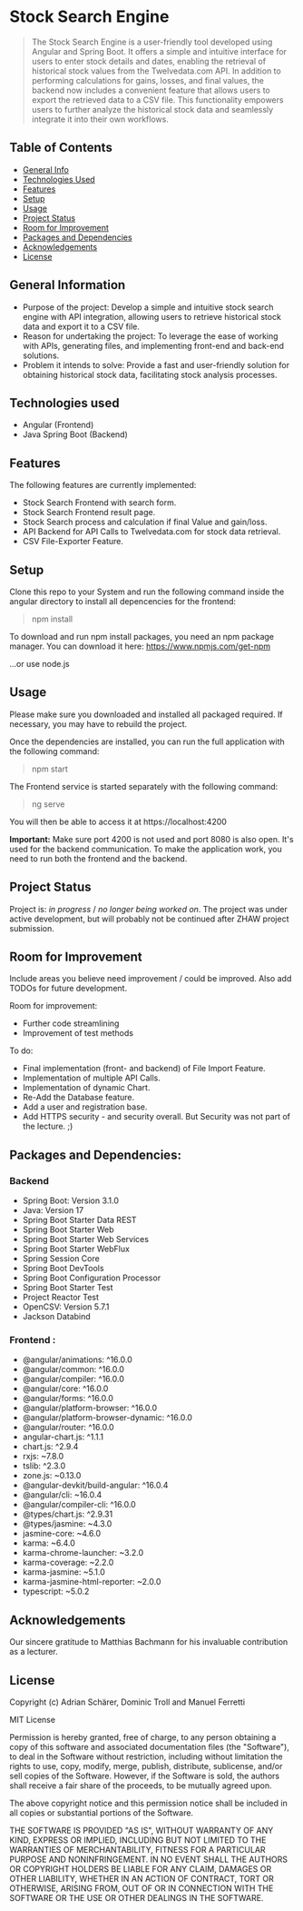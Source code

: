 # Stock Search Engine
> The Stock Search Engine is a user-friendly tool developed using Angular and Spring Boot. It offers a simple and intuitive interface for users to enter stock details and dates, enabling the retrieval of historical stock values from the Twelvedata.com API. In addition to performing calculations for gains, losses, and final values, the backend now includes a convenient feature that allows users to export the retrieved data to a CSV file. This functionality empowers users to further analyze the historical stock data and seamlessly integrate it into their own workflows.

## Table of Contents
* [General Info](#general-information)
* [Technologies Used](#technologies-used)
* [Features](#features)
* [Setup](#setup)
* [Usage](#usage)
* [Project Status](#project-status)
* [Room for Improvement](#room-for-improvement)
* [Packages and Dependencies](#packages-and-dependencies)
* [Acknowledgements](#acknowledgements)
* [License](#license)

## General Information
- Purpose of the project:
Develop a simple and intuitive stock search engine with API integration, allowing users to retrieve historical stock data and export it to a CSV file.
- Reason for undertaking the project:
To leverage the ease of working with APIs, generating files, and implementing front-end and back-end solutions.
- Problem it intends to solve:
Provide a fast and user-friendly solution for obtaining historical stock data, facilitating stock analysis processes.

## Technologies used
- Angular (Frontend)
- Java Spring Boot (Backend)


## Features
The following features are currently implemented:
- Stock Search Frontend with search form.
- Stock Search Frontend result page.
- Stock Search process and calculation if final Value and gain/loss.
- API Backend for API Calls to Twelvedata.com for stock data retrieval.
- CSV File-Exporter Feature.


## Setup
Clone this repo to your System and run the following command inside the angular directory to install all depencencies for the frontend:
> npm install 
> 
To download and run npm install packages, you need an npm package manager. You can download it here:
https://www.npmjs.com/get-npm

...or use node.js

## Usage
Please make sure you downloaded and installed all packaged required. If necessary, you may have to rebuild the project.

Once the dependencies are installed, you can run the full application with the following command:
> npm start

The Frontend service is started separately with the following command:
> ng serve

You will then be able to access it at https://localhost:4200

**Important:**
Make sure port 4200 is not used and port 8080 is also open. It's used for the backend communication. To make the application work, you need to run both the frontend and the backend.


## Project Status
Project is: _in progress_ / _no longer being worked on_.
The project was under active development, but will probably not be continued after ZHAW project submission.


## Room for Improvement
Include areas you believe need improvement / could be improved. Also add TODOs for future development.

Room for improvement:
- Further code streamlining
- Improvement of test methods

To do:
- Final implementation (front- and backend) of File Import Feature.
- Implementation of multiple API Calls.
- Implementation of dynamic Chart.
- Re-Add the Database feature.
- Add a user and registration base.
- Add HTTPS security - and security overall. But Security was not part of the lecture. ;)

## Packages and Dependencies:
### Backend
- Spring Boot: Version 3.1.0
- Java: Version 17
- Spring Boot Starter Data REST
- Spring Boot Starter Web
- Spring Boot Starter Web Services
- Spring Boot Starter WebFlux
- Spring Session Core
- Spring Boot DevTools
- Spring Boot Configuration Processor
- Spring Boot Starter Test
- Project Reactor Test
- OpenCSV: Version 5.7.1
- Jackson Databind

### Frontend    :
- @angular/animations: ^16.0.0
- @angular/common: ^16.0.0
- @angular/compiler: ^16.0.0
- @angular/core: ^16.0.0
- @angular/forms: ^16.0.0
- @angular/platform-browser: ^16.0.0
- @angular/platform-browser-dynamic: ^16.0.0
- @angular/router: ^16.0.0
- angular-chart.js: ^1.1.1
- chart.js: ^2.9.4
- rxjs: ~7.8.0
- tslib: ^2.3.0
- zone.js: ~0.13.0
- @angular-devkit/build-angular: ^16.0.4
- @angular/cli: ~16.0.4
- @angular/compiler-cli: ^16.0.0
- @types/chart.js: ^2.9.31
- @types/jasmine: ~4.3.0
- jasmine-core: ~4.6.0
- karma: ~6.4.0
- karma-chrome-launcher: ~3.2.0
- karma-coverage: ~2.2.0
- karma-jasmine: ~5.1.0
- karma-jasmine-html-reporter: ~2.0.0
- typescript: ~5.0.2

## Acknowledgements
Our sincere gratitude to Matthias Bachmann for his invaluable contribution as a lecturer.

## License
Copyright (c) Adrian Schärer, Dominic Troll and Manuel Ferretti

MIT License

Permission is hereby granted, free of charge, to any person obtaining a copy of this software and associated documentation files (the "Software"), to deal in the Software without restriction, including without limitation the rights to use, copy, modify, merge, publish, distribute, sublicense, and/or sell copies of the Software. However, if the Software is sold, the authors shall receive a fair share of the proceeds, to be mutually agreed upon.

The above copyright notice and this permission notice shall be included in all copies or substantial portions of the Software.

THE SOFTWARE IS PROVIDED "AS IS", WITHOUT WARRANTY OF ANY KIND, EXPRESS OR IMPLIED, INCLUDING BUT NOT LIMITED TO THE WARRANTIES OF MERCHANTABILITY, FITNESS FOR A PARTICULAR PURPOSE AND NONINFRINGEMENT. IN NO EVENT SHALL THE AUTHORS OR COPYRIGHT HOLDERS BE LIABLE FOR ANY CLAIM, DAMAGES OR OTHER LIABILITY, WHETHER IN AN ACTION OF CONTRACT, TORT OR OTHERWISE, ARISING FROM, OUT OF OR IN CONNECTION WITH THE SOFTWARE OR THE USE OR OTHER DEALINGS IN THE SOFTWARE.